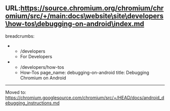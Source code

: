 URL:https://source.chromium.org/chromium/chromium/src/+/main:docs\website\site\developers\how-tos\debugging-on-android\index.md
---
breadcrumbs:
- - /developers
  - For Developers
- - /developers/how-tos
  - How-Tos
page_name: debugging-on-android
title: Debugging Chromium on Android
---

Moved to:
<https://chromium.googlesource.com/chromium/src/+/HEAD/docs/android_debugging_instructions.md>
